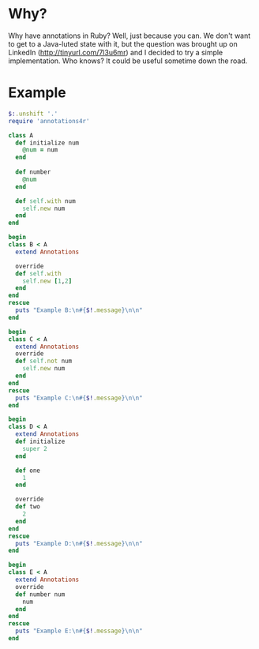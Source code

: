 Why?
=======
Why have annotations in Ruby? Well, just because you can. We don't want to get to a Java-luted state with it, but the question was brought up on LinkedIn (http://tinyurl.com/7l3u6mr) and I decided to try a simple implementation. Who knows? It could be useful sometime down the road.

Example
=======
```ruby
$:.unshift '.'
require 'annotations4r'

class A
  def initialize num
    @num = num
  end
  
  def number
    @num
  end

  def self.with num
    self.new num
  end
end

begin
class B < A
  extend Annotations

  override
  def self.with
    self.new [1,2]
  end
end
rescue
  puts "Example B:\n#{$!.message}\n\n"
end

begin
class C < A
  extend Annotations
  override
  def self.not num
    self.new num
  end
end
rescue
  puts "Example C:\n#{$!.message}\n\n"
end

begin
class D < A
  extend Annotations
  def initialize
    super 2
  end

  def one
    1
  end

  override
  def two
    2
  end
end
rescue
  puts "Example D:\n#{$!.message}\n\n"
end

begin
class E < A
  extend Annotations
  override
  def number num
    num
  end
end
rescue
  puts "Example E:\n#{$!.message}\n\n"
end
```
